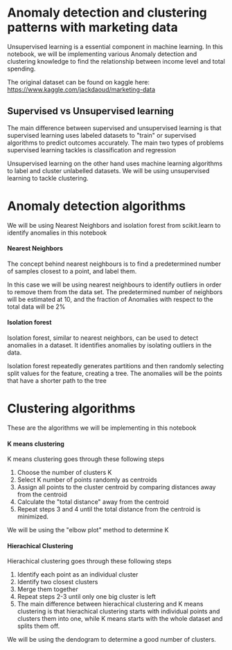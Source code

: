 # Anomaly detection and clustering patterns with marketing data
Unsupervised learning is a essential component in machine learning. In this notebook, we will be implementing various Anomaly detection and clustering knowledge to find the relationship between income level and total spending. 

The original dataset can be found on kaggle here: https://www.kaggle.com/jackdaoud/marketing-data
## Supervised vs Unsupervised learning
The main difference between supervised and unsupervised learning is that supervised learning uses labeled datasets to "train" or supervised algorithms to predict outcomes accurately. The main two types of problems supervised learning tackles is classification and regression

Unsupervised learning on the other hand uses machine learning algorithms to label and cluster unlabelled datasets. We will be using unsupervised learning to tackle clustering.

# Anomaly detection algorithms
We will be using Nearest Neighbors and isolation forest from scikit.learn to identify anomalies in this notebook

#### Nearest Neighbors
The concept behind nearest neighbours is to find a predetermined number of samples closest to a point, and label them.

In this case we will be using nearest neighbours to identify outliers in order to remove them from the data set. The predetermined number of neighbors will be estimated at 10, and the fraction of Anomalies with respect to the total data will be 2%

#### Isolation forest
Isolation forest, similar to nearest neighbors, can be used to detect anomalies in a dataset. It identifies anomalies by isolating outliers in the data.

Isolation forest repeatedly generates partitions and then randomly selecting split values for the feature, creating a tree. The anomalies will be the points that have a shorter path to the tree

# Clustering algorithms
These are the algorithms we will be implementing in this notebook
#### K means clustering
K means clustering goes through these following steps
1. Choose the number of clusters K
2. Select K number of points randomly as centroids
3. Assign all points to the cluster centroid by comparing distances away from the centroid
4. Calculate the "total distance" away from the centroid
5. Repeat steps 3 and 4 until the total distance from the centroid is minimized.

We will be using the "elbow plot" method to determine K

#### Hierachical Clustering
Hierachical clustering goes through these following steps
1. Identify each point as an individual cluster
2. Identify two closest clusters 
3. Merge them together
4. Repeat steps 2-3 until only one big cluster is left
5. The main difference between hierachical clustering and K means clustering is that hierachical clustering starts with individual points and clusters them into one, while K means starts with the whole dataset and splits them off.

We will be using the dendogram to determine a good number of clusters.
